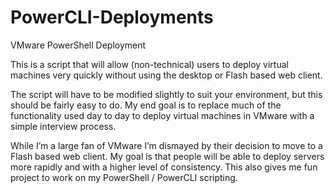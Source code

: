 PowerCLI-Deployments
====================

VMware PowerShell Deployment

This is a script that will allow (non-technical) users to deploy virtual machines very quickly without using the desktop or Flash based web client. 

The script will have to be modified slightly to suit your environment, but this should be fairly easy to do. My end goal is to replace much of the functionality used day to day to deploy virtual machines in VMware with a simple interview process. 

While I’m a large fan of VMware I’m dismayed by their decision to move to a Flash based web client. My goal is that people will be able to deploy servers more rapidly and with a higher level of consistency. This also gives me fun project to work on my PowerShell / PowerCLI  scripting. 
